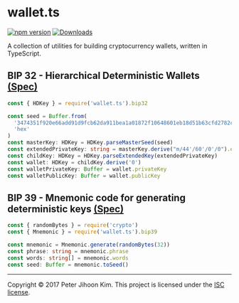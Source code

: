 wallet.ts
=========

[![npm version](https://badge.fury.io/js/wallet.ts.svg)](https://www.npmjs.com/package/wallet.ts)
[![Downloads](https://img.shields.io/npm/dm/wallet.ts.svg)](https://www.npmjs.com/package/wallet.ts)

A collection of utilities for building cryptocurrency wallets, written in TypeScript.

## BIP 32 - Hierarchical Deterministic Wallets [(Spec)](https://github.com/bitcoin/bips/blob/master/bip-0032.mediawiki)

```typescript
const { HDKey } = require('wallet.ts').bip32

const seed = Buffer.from(
  '3474351f920e66add91d9fcb62da911bea1a01872f10648601eb18d51b63cfd2782c5b29c3e9d219d6a83e9957512d7e16c0c6f69557c88cca43014d9d1abed2',
  'hex'
)
const masterKey: HDKey = HDKey.parseMasterSeed(seed)
const extendedPrivateKey: string = masterKey.derive("m/44'/60'/0'/0").extendedPrivateKey
const childKey: HDKey = HDKey.parseExtendedKey(extendedPrivateKey)
const wallet: HDKey = childKey.derive('0')
const walletPrivateKey: Buffer = wallet.privateKey
const walletPublicKey: Buffer = wallet.publicKey
```

## BIP 39 - Mnemonic code for generating deterministic keys [(Spec)](https://github.com/bitcoin/bips/blob/master/bip-0039.mediawiki)

```typescript
const { randomBytes } = require('crypto')
const { Mnemonic } = require('wallet.ts').bip39

const mnemonic = Mnemonic.generate(randomBytes(32))
const phrase: string = mnemonic.phrase
const words: string[] = mnemonic.words
const seed: Buffer = mnemonic.toSeed()
```

- - -
Copyright © 2017 Peter Jihoon Kim. This project is licensed under the [ISC license](https://raw.githubusercontent.com/petejkim/wallet.ts/master/LICENSE).
